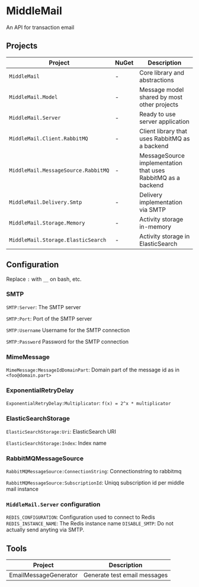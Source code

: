 # MiddleMail

An API for transaction email

## Projects

| Project                               | NuGet     | Description |
|  -----------------------------------  |  -------  |  -----------------------------------------------------------  |
| `MiddleMail`                          | -         | Core library and abstractions                                 |
| `MiddleMail.Model`                    | -         | Message model shared by most other projects                   |
| `MiddleMail.Server`                   | -         | Ready to use server application                               |
| `MiddleMail.Client.RabbitMQ`          | -         | Client library that uses RabbitMQ as a backend                |
| `MiddleMail.MessageSource.RabbitMQ`   | -         | MessageSource implementation that uses RabbitMQ as a backend  |
| `MiddleMail.Delivery.Smtp`            | -         | Delivery implementation via SMTP                              |
| `MiddleMail.Storage.Memory`           | -         | Activity storage in-memory                                    |
| `MiddleMail.Storage.ElasticSearch`    | -         | Activity storage in ElasticSearch                             |

## Configuration

Replace `:` with `__` on bash, etc.

### SMTP

`SMTP:Server`: The SMTP server

`SMTP:Port`: Port of the SMTP server

`SMTP:Username` Username for the SMTP connection

`SMTP:Password` Password for the SMTP connection

### MimeMessage

`MimeMessage:MessageIdDomainPart`: Domain part of the message id as in `<foo@domain.part>`

### ExponentialRetryDelay

`ExponentialRetryDelay:Multiplicator`: `f(x) = 2^x * multiplicator`

### ElasticSearchStorage

`ElasticSearchStorage:Uri`: ElasticSearch URI

`ElasticSearchStorage:Index`: Index name

### RabbitMQMessageSource

`RabbitMQMessageSource:ConnectionString`: Connectionstring to rabbitmq

`RabbitMQMessageSource:SubscriptionId`: Uniqq subscription id per middle mail instance

### `MiddleMail.Server` configuration

`REDIS_CONFIGURATION`: Configuration used to connect to Redis
`REDIS_INSTANCE_NAME`: The Redis instance name
`DISABLE_SMTP`: Do not actually send anyting via SMTP.

## Tools

| Project               | Description                   |
| --------------------- | ----------------------------- |
| EmailMessageGenerator | Generate test email messages  |
